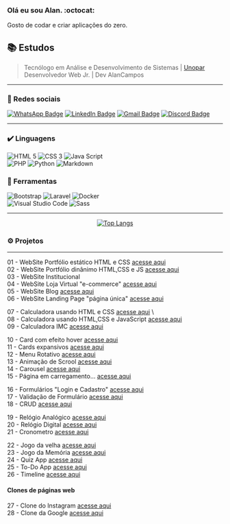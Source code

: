 ### Olá eu sou Alan. :octocat:  
Gosto de codar e criar aplicações do zero.

## 📚 Estudos
> Tecnólogo em Análise e Desenvolvimento de Sistemas  | [Unopar](https://www.unopar.com.br/curso/analise-e-desenvolvimento-de-sistemas/)        <br>
> Desenvolvedor Web Jr. | Dev AlanCampos

---

### 🔗 Redes sociais

[![WhatsApp Badge](https://img.shields.io/badge/WhatsApp-25D366?style=for-the-badge&logo=whatsapp&logoColor=white&link=https://github.com/rhogger)](https://api.whatsapp.com/send?phone=556992266984)
[![LinkedIn Badge](https://img.shields.io/badge/-LinkedIn-%230077B5?style=for-the-badge&logo=linkedin&logoColor=white&link=https://github.com/rhogger)](https://www.linkedin.com/in/alancamposdeveloper/)
[![Gmail Badge](https://img.shields.io/badge/-Gmail-%23333?style=for-the-badge&logo=gmail&logoColor=white&link=https://github.com/rhogger)](mailto:alancamposdeveloper@gmail.com)
[![Discord Badge](https://img.shields.io/badge/Discord-7289DA?style=for-the-badge&logo=discord&logoColor=white&link=https://github.com/rhogger)](https://discord.io/alancamposdev)

---

### ✔️ Linguagens
  
  ![HTML 5](https://img.shields.io/badge/HTML5-E34F26?style=for-the-badge&logo=html5&logoColor=white)
  ![CSS 3](https://img.shields.io/badge/CSS3-1572B6?style=for-the-badge&logo=css3&logoColor=white)
  ![Java Script](https://img.shields.io/badge/JavaScript-323330?style=for-the-badge&logo=javascript&logoColor=F7DF1E)
  <br>
  ![PHP](https://img.shields.io/badge/PHP-777BB4?style=for-the-badge&logo=php&logoColor=white)
  ![Python](https://img.shields.io/badge/Python-FFD43B?style=for-the-badge&logo=python&logoColor=blue)
  ![Markdown](https://img.shields.io/badge/Markdown-000000?style=for-the-badge&logo=markdown&logoColor=white)
  
  
### 🧰 Ferramentas

  ![Bootstrap](https://img.shields.io/badge/Bootstrap-563D7C?style=for-the-badge&logo=bootstrap&logoColor=white) 
  ![Laravel](https://img.shields.io/badge/Laravel-FF2D20?style=for-the-badge&logo=laravel&logoColor=white)
  ![Docker](https://img.shields.io/badge/Docker-2CA5E0?style=for-the-badge&logo=docker&logoColor=white)  
  ![Visual Studio Code](https://img.shields.io/badge/Visual_Studio_Code-0078D4?style=for-the-badge&logo=visual%20studio%20code&logoColor=white)
  ![Sass](https://img.shields.io/badge/Sass-CC6699?style=for-the-badge&logo=sass&logoColor=white)
  
  ----
  
  <div align="center">    

  [![Top Langs](https://github-readme-stats.vercel.app/api/top-langs/?username=alancamposdev&layout=compact&theme=dracula)](https://github.com/anuraghazra/github-readme-stats)
  </div>
  
  
  ### ⚙ Projetos 
  
  ---
  
  01 - WebSite Portfólio estático HTML e CSS [acesse aqui](www.google.com.br "meus projetos")  
  02 - WebSite Portfólio dinânimo HTML,CSS e JS [acesse aqui]() \
  03 - WebSite Institucional []() \
  04 - WebSite Loja Virtual "e-commerce" [acesse aqui](https://github.com/alancamposdev/e-commerce) \
  05 - WebSite Blog [acesse aqui]() \
  06 - WebSite Landing Page "página única" [acesse aqui]() 
  
  
  07 - Calculadora usando HTML e CSS [acesse aqui]() \  
  08 - Calculadora usando HTML,CSS e JavaScript [acesse aqui](https://github.com/alancamposdev/calculadora) \
  09 - Calculadora IMC [acesse aqui](https://github.com/alancamposdev/calculadora-imc) 
  
  10 - Card com efeito hover [acesse aqui]() \
  11 - Cards expansivos [acesse aqui]() \
  12 - Menu Rotativo [acesse aqui]() \
  13 - Animação de Scrool [acesse aqui]() \
  14 - Carousel  [acesse aqui]() \
  15 - Página em carregamento... [acesse aqui]() 
  
  16 - Formulários "Login e Cadastro" [acesse aqui]() \
  17 - Validação de Formulário [acesse aqui]() \
  18 - CRUD [acesse aqui]() 
  
  19 - Relógio Analógico [acesse aqui]() \
  20 - Relógio Digital [acesse aqui](https://github.com/alancamposdev/RelogioDigital) \
  21 - Cronometro [acesse aqui](https://github.com/alancamposdev/cronometro) 
  
  22 - Jogo da velha [acesse aqui](https://github.com/alancamposdev/jogo_da_velha) \
  23 - Jogo da Memória [acesse aqui](https://github.com/alancamposdev/JogoDaMemoria) \
  24 - Quiz App [acesse aqui]() \
  25 - To-Do App [acesse aqui]() \
  26 - Timeline [acesse aqui]() 
  
   #### Clones de páginas web 
   
  27 - Clone do Instagram [acesse aqui]() \
  28 - Clone da Google [acesse aqui]() 
  
  
  
  
  
  
  
